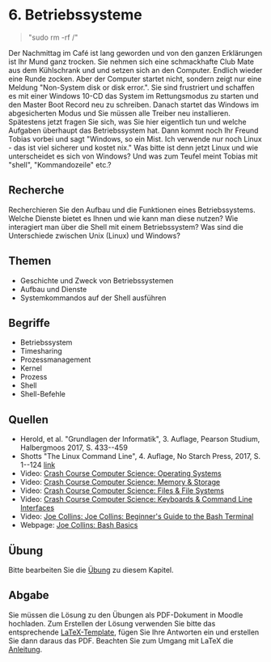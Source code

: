 # 6. Betriebssysteme

> "sudo rm -rf /"

Der Nachmittag im Café ist lang geworden und von den ganzen Erklärungen ist Ihr Mund ganz trocken. Sie nehmen sich eine schmackhafte Club Mate aus dem Kühlschrank und und setzen sich an den Computer. Endlich wieder eine Runde zocken. Aber der Computer startet nicht, sondern zeigt nur eine Meldung "Non-System disk or disk error.". Sie sind frustriert und schaffen es mit einer Windows 10-CD das System im Rettungsmodus zu starten und den Master Boot Record neu zu schreiben. Danach startet das Windows im abgesicherten Modus und Sie müssen alle Treiber neu installieren. Spätestens jetzt fragen Sie sich, was Sie hier eigentlich tun und welche Aufgaben überhaupt das Betriebssystem hat. Dann kommt noch Ihr Freund Tobias vorbei und sagt "Windows, so ein Mist. Ich verwende nur noch Linux - das ist viel sicherer und kostet nix." Was bitte ist denn jetzt Linux und wie unterscheidet es sich von Windows? Und was zum Teufel meint Tobias mit "shell", "Kommandozeile" etc.?

## Recherche

Recherchieren Sie den Aufbau und die Funktionen eines Betriebssystems. Welche Dienste bietet es Ihnen und wie kann man diese nutzen? Wie interagiert man über die Shell mit einem Betriebssystem? Was sind die Unterschiede zwischen Unix (Linux) und Windows?

## Themen

  - Geschichte und Zweck von Betriebssystemen
  - Aufbau und Dienste
  - Systemkommandos auf der Shell ausführen
## Begriffe

  - Betriebssystem
  - Timesharing
  - Prozessmanagement
  - Kernel
  - Prozess
  - Shell
  - Shell-Befehle
## Quellen

  * Herold, et al. "Grundlagen der Informatik", 3. Auflage, Pearson Studium, Halbergmoos 2017, S. 433--459
  * Shotts "The Linux Command Line", 4. Auflage, No Starch Press, 2017, S. 1--124 [link](https://sourceforge.net/projects/linuxcommand/files/TLCL/17.10/TLCL-17.10.pdf/download)
  * Video: [Crash Course Computer Science: Operating Systems](https://youtu.be/26QPDBe-NB8)
  * Video: [Crash Course Computer Science: Memory & Storage](https://youtu.be/TQCr9RV7twk)
  * Video: [Crash Course Computer Science: Files & File Systems](https://youtu.be/KN8YgJnShPM)
  * Video: [Crash Course Computer Science: Keyboards & Command Line Interfaces](https://youtu.be/4RPtJ9UyHS0)
  * Video: [Joe Collins: Joe Collins: Beginner's Guide to the Bash Terminal](https://youtu.be/oxuRxtrO2Ag)
  * Webpage: [Joe Collins: Bash Basics](https://www.youtube.com/playlist?list=PLTXMX1FE5Hj5ZJDt_WMbioFpdWO5SGy8r)

## Übung

Bitte bearbeiten Sie die [Übung](exercise.md) zu diesem Kapitel.

## Abgabe

Sie müssen die Lösung zu den Übungen als PDF-Dokument in Moodle hochladen. Zum Erstellen der Lösung verwenden Sie bitte das entsprechende [LaTeX-Template](../loesung_template.tex), fügen Sie Ihre Antworten ein und erstellen Sie dann daraus das PDF. Beachten Sie zum Umgang mit LaTeX die [Anleitung](../readme_latex.md).
